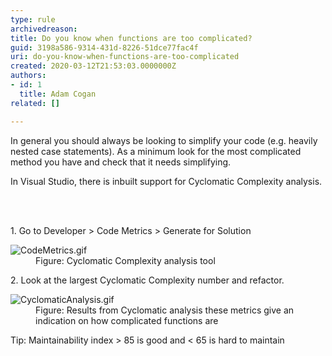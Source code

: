```yaml
---
type: rule
archivedreason: 
title: Do you know when functions are too complicated?
guid: 3198a586-9314-431d-8226-51dce77fac4f
uri: do-you-know-when-functions-are-too-complicated
created: 2020-03-12T21:53:03.0000000Z
authors:
- id: 1
  title: Adam Cogan
related: []

---
```



<p class="ssw15-rteElement-P">​In general you should always be looking to simplify your code (e.g. heavily nested case statements). As a minimum look for the most complicated method you have and check that it needs simplifying.​​<br></p><p class="ssw15-rteElement-P">In Visual Studio, there is inbuilt support for Cyclomatic Complexity analysis.​​​<br></p>
<br><excerpt class='endintro'></excerpt><br>
<p>​1. Go to Developer &gt; Code Metrics &gt; Generate for Solution</p><dl class="image"><dt><img src="/PublishingImages/CodeMetrics.gif" alt="CodeMetrics.gif" /></dt><dd>Figure&#58; Cyclomatic Complexity analysis tool</dd></dl><p>2. Look at the largest Cyclomatic Complexity number and refactor.</p><dl class="image"><dt><img src="/PublishingImages/CyclomaticAnalysis.gif" alt="CyclomaticAnalysis.gif" /></dt><dd>Figure&#58; Results from Cyclomatic analysis these metrics give an indication on how complicated functions are</dd></dl>​Tip&#58; Maintainability index &gt; 85 is good and &lt; 65&#160;is hard to maintain<br>


